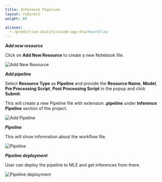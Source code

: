 ```yaml
---
title: Inference Pipeline
layout: redirect
weight: 80

aliases:
  - /predictive-analytics/web-app-mlw/#workflow
---
```


***Add new resource***

Click on **Add New Resource** to create a new Notebook file.

![Add New Resource](/images/zementis/mlw-app-resource-add-new.png)

***Add pipeline***

Select **Resource Type** as **Pipeline** and provide the **Resource Name**, **Model**, **Pre Processing Script**, **Post Processing Script** in the popup and click **Submit**.

This will create a new Pipeline file with extension **.pipeline** under **Inference Pipeline** section of the project.

![Add Pipeline](/images/zementis/mlw-app-resource-add-pipeline.png)

***Pipeline***

This will show information about the workflow file. 

![Pipeline](/images/zementis/mlw-app-resource-pipeline.png)

***Pipeline deployment***

User can deploy the pipeline to MLE and get inferences from there.

![Pipeline deployment](/images/zementis/mlw-app-resource-pipeline-deploy.png)